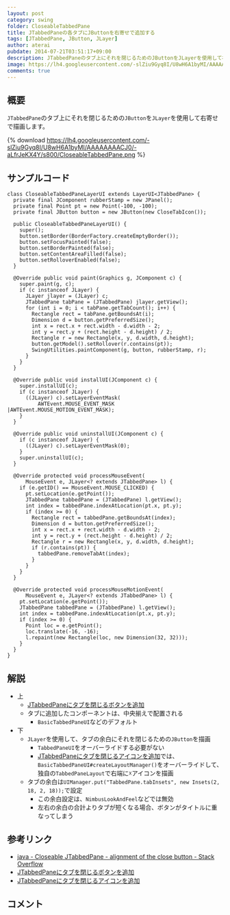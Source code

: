```yaml
---
layout: post
category: swing
folder: CloseableTabbedPane
title: JTabbedPaneの各タブにJButtonを右寄せで追加する
tags: [JTabbedPane, JButton, JLayer]
author: aterai
pubdate: 2014-07-21T03:51:17+09:00
description: JTabbedPaneのタブ上にそれを閉じるためのJButtonをJLayerを使用して右寄せで描画します。
image: https://lh4.googleusercontent.com/-slZiu9Gyq8I/U8wH6A1byMI/AAAAAAAACJ0/-aLfrJeKX4Y/s800/CloseableTabbedPane.png
comments: true
---
```

## 概要
`JTabbedPane`のタブ上にそれを閉じるための`JButton`を`JLayer`を使用して右寄せで描画します。

{% download https://lh4.googleusercontent.com/-slZiu9Gyq8I/U8wH6A1byMI/AAAAAAAACJ0/-aLfrJeKX4Y/s800/CloseableTabbedPane.png %}

## サンプルコード
<pre class="prettyprint"><code>class CloseableTabbedPaneLayerUI extends LayerUI&lt;JTabbedPane&gt; {
  private final JComponent rubberStamp = new JPanel();
  private final Point pt = new Point(-100, -100);
  private final JButton button = new JButton(new CloseTabIcon());

  public CloseableTabbedPaneLayerUI() {
    super();
    button.setBorder(BorderFactory.createEmptyBorder());
    button.setFocusPainted(false);
    button.setBorderPainted(false);
    button.setContentAreaFilled(false);
    button.setRolloverEnabled(false);
  }

  @Override public void paint(Graphics g, JComponent c) {
    super.paint(g, c);
    if (c instanceof JLayer) {
      JLayer jlayer = (JLayer) c;
      JTabbedPane tabPane = (JTabbedPane) jlayer.getView();
      for (int i = 0; i &lt; tabPane.getTabCount(); i++) {
        Rectangle rect = tabPane.getBoundsAt(i);
        Dimension d = button.getPreferredSize();
        int x = rect.x + rect.width - d.width - 2;
        int y = rect.y + (rect.height - d.height) / 2;
        Rectangle r = new Rectangle(x, y, d.width, d.height);
        button.getModel().setRollover(r.contains(pt));
        SwingUtilities.paintComponent(g, button, rubberStamp, r);
      }
    }
  }

  @Override public void installUI(JComponent c) {
    super.installUI(c);
    if (c instanceof JLayer) {
      ((JLayer) c).setLayerEventMask(
          AWTEvent.MOUSE_EVENT_MASK |AWTEvent.MOUSE_MOTION_EVENT_MASK);
    }
  }

  @Override public void uninstallUI(JComponent c) {
    if (c instanceof JLayer) {
      ((JLayer) c).setLayerEventMask(0);
    }
    super.uninstallUI(c);
  }

  @Override protected void processMouseEvent(
      MouseEvent e, JLayer&lt;? extends JTabbedPane&gt; l) {
    if (e.getID() == MouseEvent.MOUSE_CLICKED) {
      pt.setLocation(e.getPoint());
      JTabbedPane tabbedPane = (JTabbedPane) l.getView();
      int index = tabbedPane.indexAtLocation(pt.x, pt.y);
      if (index &gt;= 0) {
        Rectangle rect = tabbedPane.getBoundsAt(index);
        Dimension d = button.getPreferredSize();
        int x = rect.x + rect.width - d.width - 2;
        int y = rect.y + (rect.height - d.height) / 2;
        Rectangle r = new Rectangle(x, y, d.width, d.height);
        if (r.contains(pt)) {
          tabbedPane.removeTabAt(index);
        }
      }
    }
  }

  @Override protected void processMouseMotionEvent(
      MouseEvent e, JLayer&lt;? extends JTabbedPane&gt; l) {
    pt.setLocation(e.getPoint());
    JTabbedPane tabbedPane = (JTabbedPane) l.getView();
    int index = tabbedPane.indexAtLocation(pt.x, pt.y);
    if (index &gt;= 0) {
      Point loc = e.getPoint();
      loc.translate(-16, -16);
      l.repaint(new Rectangle(loc, new Dimension(32, 32)));
    }
  }
}
</code></pre>

## 解説
- 上
    - [JTabbedPaneにタブを閉じるボタンを追加](https://ateraimemo.com/Swing/TabWithCloseButton.html)
    - タブに追加したコンポーネントは、中央揃えで配置される
        - `BasicTabbedPaneUI`などのデフォルト
- 下
    - `JLayer`を使用して、タブの余白にそれを閉じるための`JButton`を描画
        - `TabbedPaneUI`をオーバーライドする必要がない
        - [JTabbedPaneにタブを閉じるアイコンを追加](https://ateraimemo.com/Swing/TabWithCloseIcon.html)では、`BasicTabbedPaneUI#createLayoutManager()`をオーバーライドして、独自の`TabbedPaneLayout`で右端に☓アイコンを描画
    - タブの余白は`UIManager.put("TabbedPane.tabInsets", new Insets(2, 18, 2, 18));`で設定
        - この余白設定は、`NimbusLookAndFeel`などでは無効
        - 左右の余白の合計よりタブが短くなる場合、ボタンがタイトルに重なってしまう

<!-- dummy comment line for breaking list -->

## 参考リンク
- [java - Closeable JTabbedPane - alignment of the close button - Stack Overflow](https://stackoverflow.com/questions/24634047/closeable-jtabbedpane-alignment-of-the-close-button)
- [JTabbedPaneにタブを閉じるボタンを追加](https://ateraimemo.com/Swing/TabWithCloseButton.html)
- [JTabbedPaneにタブを閉じるアイコンを追加](https://ateraimemo.com/Swing/TabWithCloseIcon.html)

<!-- dummy comment line for breaking list -->

## コメント
